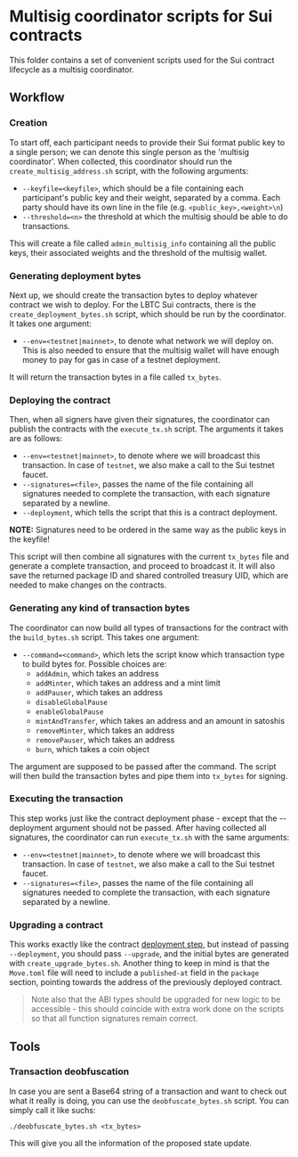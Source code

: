 # Multisig coordinator scripts for Sui contracts

This folder contains a set of convenient scripts used for the Sui contract lifecycle as a multisig coordinator.

## Workflow

### Creation

To start off, each participant needs to provide their Sui format public key to a single person; we can denote this single person as the 'multisig coordinator'. When collected, this coordinator should run the `create_multisig_address.sh` script, with the following arguments:

- `--keyfile=<keyfile>`, which should be a file containing each participant's public key and their weight, separated by a comma. Each party should have its own line in the file (e.g. `<public_key>,<weight>\n`)
- `--threshold=<n>` the threshold at which the multisig should be able to do transactions.

This will create a file called `admin_multisig_info` containing all the public keys, their associated weights and the threshold of the multisig wallet.

### Generating deployment bytes

Next up, we should create the transaction bytes to deploy whatever contract we wish to deploy. For the LBTC Sui contracts, there is the `create_deployment_bytes.sh` script, which should be run by the coordinator. It takes one argument:

- `--env=<testnet|mainnet>`, to denote what network we will deploy on. This is also needed to ensure that the multisig wallet will have enough money to pay for gas in case of a testnet deployment.

It will return the transaction bytes in a file called `tx_bytes`.

### Deploying the contract

Then, when all signers have given their signatures, the coordinator can publish the contracts with the `execute_tx.sh` script. The arguments it takes are as follows:

- `--env=<testnet|mainnet>`, to denote where we will broadcast this transaction. In case of `testnet`, we also make a call to the Sui testnet faucet.
- `--signatures=<file>`, passes the name of the file containing all signatures needed to complete the transaction, with each signature separated by a newline.
- `--deployment`, which tells the script that this is a contract deployment.

**NOTE:** Signatures need to be ordered in the same way as the public keys in the keyfile!

This script will then combine all signatures with the current `tx_bytes` file and generate a complete transaction, and proceed to broadcast it. It will also save the returned package ID and shared controlled treasury UID, which are needed to make changes on the contracts.

### Generating any kind of transaction bytes

The coordinator can now build all types of transactions for the contract with the `build_bytes.sh` script. This takes one argument:

- `--command=<command>`, which lets the script know which transaction type to build bytes for. Possible choices are:
    - `addAdmin`, which takes an address
    - `addMinter`, which takes an address and a mint limit
    - `addPauser`, which takes an address
    - `disableGlobalPause`
    - `enableGlobalPause`
    - `mintAndTransfer`, which takes an address and an amount in satoshis
    - `removeMinter`, which takes an address
    - `removePauser`, which takes an address
    - `burn`, which takes a coin object

The argument are supposed to be passed after the command. The script will then build the transaction bytes and pipe them into `tx_bytes` for signing.

### Executing the transaction

This step works just like the contract deployment phase - except that the --deployment argument should not be passed. After having collected all signatures, the coordinator can run `execute_tx.sh` with the same arguments:

- `--env=<testnet|mainnet>`, to denote where we will broadcast this transaction. In case of `testnet`, we also make a call to the Sui testnet faucet.
- `--signatures=<file>`, passes the name of the file containing all signatures needed to complete the transaction, with each signature separated by a newline.

### Upgrading a contract

This works exactly like the contract [deployment step](Deploying-the-contract), but instead of passing `--deployment`, you should pass `--upgrade`, and the initial bytes are generated with `create_upgrade_bytes.sh`. Another thing to keep in mind is that the `Move.toml` file will need to include a `published-at` field in the `package` section, pointing towards the address of the previously deployed contract. 

> Note also that the ABI types should be upgraded for new logic to be accessible - this should coincide with extra work done on the scripts so that all function signatures remain correct.

## Tools

### Transaction deobfuscation

In case you are sent a Base64 string of a transaction and want to check out what it really is doing, you can use the `deobfuscate_bytes.sh` script. You can simply call it like suchs:

`./deobfuscate_bytes.sh <tx_bytes>`

This will give you all the information of the proposed state update.
